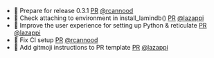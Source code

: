 - 🚸 Prepare for release 0.3.1 [PR](https://github.com/laminlabs/laminr/pull/133) [@rcannood](https://github.com/rcannood)
- 🚸 Check attaching to environment in install_lamindb() [PR](https://github.com/laminlabs/laminr/pull/135) [@lazappi](https://github.com/lazappi)
- 🚸 Improve the user experience for setting up Python & reticulate [PR](https://github.com/laminlabs/laminr/pull/129) [@lazappi](https://github.com/lazappi)
- 🐛 Fix CI setup [PR](https://github.com/laminlabs/laminr/pull/125) [@rcannood](https://github.com/rcannood)
- 📝 Add gitmoji instructions to PR template [PR](https://github.com/laminlabs/laminr/pull/126) [@lazappi](https://github.com/lazappi)
